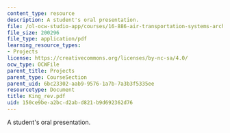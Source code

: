 ```yaml
---
content_type: resource
description: A student's oral presentation.
file: /ol-ocw-studio-app/courses/16-886-air-transportation-systems-architecting-spring-2004/150ce9bea2bcd2abd821b9d692362d76_King_rev.pdf
file_size: 200296
file_type: application/pdf
learning_resource_types:
- Projects
license: https://creativecommons.org/licenses/by-nc-sa/4.0/
ocw_type: OCWFile
parent_title: Projects
parent_type: CourseSection
parent_uid: 6bc23302-aab9-9576-1a7b-7a3b3f5335ee
resourcetype: Document
title: King_rev.pdf
uid: 150ce9be-a2bc-d2ab-d821-b9d692362d76
---
```

A student's oral presentation.